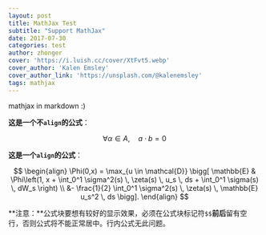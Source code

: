 ```yaml
---
layout: post
title: MathJax Test
subtitle: "Support MathJax"
date: 2017-07-30
categories: test
author: zhonger
cover: 'https://i.luish.cc/cover/XtFvt5.webp'
cover_author: 'Kalen Emsley'
cover_author_link: 'https://unsplash.com/@kalenemsley'
tags: mathjax 
---
```


mathjax in markdown :)

**这是一个不`align`的公式**：

$$
\forall \alpha \in A, \quad a \cdot b = 0
$$

**这是一个`align`的公式**：

$$
\begin{align}
    \Phi(0,x) = \max_{u \in \mathcal{D}} \bigg[
        \mathbb{E} & \Phi\left(1, 
        x + \int_0^1 \sigma^2(s) \, \zeta(s) \, u_s \, ds
        + \int_0^1 \sigma(s) \, dW_s
    \right) \\
        &- \frac{1}{2} \int_0^1 \sigma^2(s) \, \zeta(s) \,
        \mathbb{E} u_s^2  \, ds
    \bigg].
\end{align}
$$

**注意：**公式块要想有较好的显示效果，必须在公式块标记符`$$`**前后**留有空行，否则公式将不能正常居中。行内公式无此问题。
